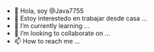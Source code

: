 - 👋 Hola, soy @Java7755
- 👀 Estoy interestedo en trabajar desde casa ...
- 🌱 I’m currently learning ...
- 💞️ I’m looking to collaborate on ...
- 📫 How to reach me ...

<!---
Java7755/Java7755 is a ✨ special ✨ repository because its `README.md` (this file) appears on your GitHub profile.
You can click the Preview link to take a look at your changes.
--->
